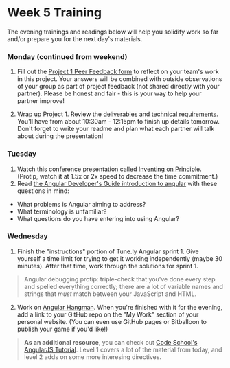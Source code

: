 # Week 5 Training

The evening trainings and readings below will help you solidify work so far and/or prepare you for the next day's materials.

### Monday (continued from weekend)

1. Fill out the [Project 1 Peer Feedback form](https://goo.gl/forms/5fclTh5ipJnI7tgG3) to reflect on your team's work in this project. Your answers will be combined with outside observations of your group as part of project feedback (not shared directly with your partner). Please be honest and fair - this is your way to help your partner improve!

2. Wrap up Project 1. Review the [deliverables](https://github.com/sf-wdi-31/project-1#completed-project-deliverables) and [technical requirements](https://github.com/sf-wdi-31/project-1#technical-requirements).  You'll have from about 10:30am - 12:15pm to finish up details tomorrow. Don't forget to write your readme and plan what each partner will talk about during the presentation!


### Tuesday

1. Watch this conference presentation called [Inventing on Principle](https://www.youtube.com/watch?v=PUv66718DII). (Protip, watch it at 1.5x or 2x speed to decrease the time commitment.)
2. Read [the Angular Developer's Guide introduction to angular](https://docs.angularjs.org/guide/introduction) with these questions in mind:
  * What problems is Angular aiming to address?
  * What terminology is unfamiliar?
  * What questions do you have entering into using Angular?

### Wednesday

1. Finish the "instructions" portion of Tune.ly Angular sprint 1. Give yourself a time limit for trying to get it working independently (maybe 30 minutes). After that time, work through the solutions for sprint 1.  

 > Angular debugging protip: triple-check that you've done every step and spelled everything correctly; there are a lot of variable names and strings that *must* match between your JavaScript and HTML. 

2. Work on [Angular Hangman](https://github.com/sf-wdi-31/ng-hangman). When you're finished with it for the evening, add a link to your GitHub repo on the "My Work" section of your personal website. (You can even use GitHub pages or Bitballoon to publish your game if you'd like!)

> **As an additional resource**, you can check out [Code School's AngularJS Tutorial](https://github.com/sf-wdi-31/ng-read-create.git). Level 1 covers a lot of the material from today, and level 2 adds on some more interesing directives. 
